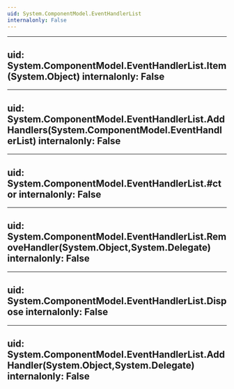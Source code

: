```yaml
---
uid: System.ComponentModel.EventHandlerList
internalonly: False
---
```


---
uid: System.ComponentModel.EventHandlerList.Item(System.Object)
internalonly: False
---

---
uid: System.ComponentModel.EventHandlerList.AddHandlers(System.ComponentModel.EventHandlerList)
internalonly: False
---

---
uid: System.ComponentModel.EventHandlerList.#ctor
internalonly: False
---

---
uid: System.ComponentModel.EventHandlerList.RemoveHandler(System.Object,System.Delegate)
internalonly: False
---

---
uid: System.ComponentModel.EventHandlerList.Dispose
internalonly: False
---

---
uid: System.ComponentModel.EventHandlerList.AddHandler(System.Object,System.Delegate)
internalonly: False
---
